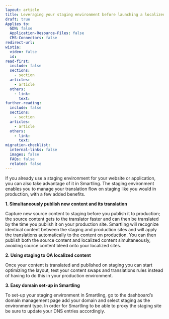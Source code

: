 ```yaml
---
layout: article
title: Leveraging your staging environment before launching a localized site
draft: true
Applies to:
  GDN: false
  Application-Resource-Files: false
  CMS-Connectors: false
redirect-url:
wistia:
  video: false
  id:
read-first:
  include: false
  sections:
    - section
  articles:
    - article
  others:
    - link:
      text:
further-reading:
  include: false
  sections:
    - section
  articles:
    - article
  others:
    - link:
      text:
migration-checklist:
  internal-links: false
  images: false
  FAQs: false
  related: false
---
```



If you already use a staging environment for your website or application, you can also take advantage of it in Smartling. The staging environment enables you to manage your translation flow on staging like you would in production, with a few added benefits.

**1. Simultaneously publish new content and its translation**

Capture new source content to staging before you publish it to production; the source content gets to the translator faster and can then be translated by the time you publish it on your production site. Smartling will recognize identical content between the staging and production sites and will apply the translations automatically to the content on production. You can then publish both the source content and localized content simultaneously, avoiding source content bleed onto your localized sites.

**2. Using staging to QA localized content**

Once your content is translated and published on staging you can start optimizing the layout, test your content swaps and translations rules instead of having to do this in your production environment.

**3. Easy domain set-up in Smartling**

To set-up your staging environment in Smartling, go to the dashboard’s domain management page add your domain and select staging as the environment type. In order for Smartling to be able to proxy the staging site be sure to update your DNS entries accordingly.